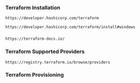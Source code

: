 ### Terraform Installation
```
https://developer.hashicorp.com/terraform
```
```
https://developer.hashicorp.com/terraform/install#windows
```
### 
```
https://terraform-docs.io/
```
### Terraform Supported Providers
```
https://registry.terraform.io/browse/providers
```

### Terraform Provisioning
```

```
